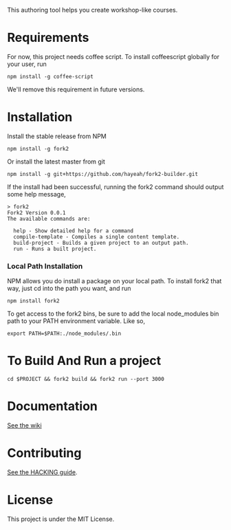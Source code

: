 This authoring tool helps you create workshop-like courses.

# Requirements

For now, this project needs coffee script. To install coffeescript globally for your user, run

    npm install -g coffee-script

We'll remove this requirement in future versions.

# Installation

Install the stable release from NPM

    npm install -g fork2

Or install the latest master from git

    npm install -g git+https://github.com/hayeah/fork2-builder.git

If the install had been successful, running the fork2 command should output some help message,

```
> fork2
Fork2 Version 0.0.1
The available commands are:

  help - Show detailed help for a command
  compile-template - Compiles a single content template.
  build-project - Builds a given project to an output path.
  run - Runs a built project.
```

### Local Path Installation

NPM allows you do install a package on your local path. To install fork2 that way, just cd into the path you want, and run

    npm install fork2

To get access to the fork2 bins, be sure to add the local node_modules bin path to your PATH environment variable. Like so,

    export PATH=$PATH:./node_modules/.bin

# To Build And Run a project

```
cd $PROJECT && fork2 build && fork2 run --port 3000
```

# Documentation

[See the wiki](https://github.com/hayeah/fork2-builder/wiki/Fork2-Builder-Documentation)

# Contributing

[See the HACKING guide](https://github.com/hayeah/fork2-builder/blob/master/HACKING.md).

# License

This project is under the MIT License.
